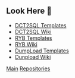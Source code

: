 <!-- ### Greetings! 👋 -->

## Look Here 👋

* [DCT2SQL Templates](https://github.com/RobertArtigas/DCT2SQL) 
* [DCT2SQL Wiki](https://github.com/RobertArtigas/DCT2SQL/wiki) 
* [RYB Templates](https://github.com/RobertArtigas/RYB) 
* [RYB Wiki](https://github.com/RobertArtigas/RYB/wiki) 
* [DumpLoad Templates](https://github.com/RobertArtigas/DumpLoad) 
* [Dunpload Wiki](https://github.com/RobertArtigas/DumpLoad/wiki) 


<!-- [Home](https://github.com/RobertArtigas) -->
[Main](https://github.com/RobertArtigas) 
[Repositories](https://github.com/RobertArtigas?tab=repositories)


<!--
**RobertArtigas/RobertArtigas** is a ✨ _special_ ✨ repository because its `README.md` (this file) appears on your GitHub profile.

Here are some ideas to get you started:

- 🔭 I’m currently working on ...
- 🌱 I’m currently learning ...
- 👯 I’m looking to collaborate on ...
- 🤔 I’m looking for help with ...
- 💬 Ask me about ...
- 📫 How to reach me: ...
- 😄 Pronouns: ...
- ⚡ Fun fact: ...
-->
